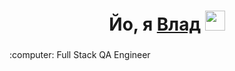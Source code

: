 <h1 align="center">Йо, я <a href="https://github.com/kwlad1k" target="_blank">Влад</a> 
<img src="https://github.com/blackcater/blackcater/raw/main/images/Hi.gif" height="32"/></h1>
<h3 align="center"></h3> :computer: Full Stack QA Engineer</h3>

<!--
**kwlad1k/kwlad1k** is a ✨ _special_ ✨ repository because its `README.md` (this file) appears on your GitHub profile.

Here are some ideas to get you started:

- 🔭 I’m currently working on ...
- 🌱 I’m currently learning ...
- 👯 I’m looking to collaborate on ...
- 🤔 I’m looking for help with ...
- 💬 Ask me about ...
- 📫 How to reach me: ...
- 😄 Pronouns: ...
- ⚡ Fun fact: ...
-->
